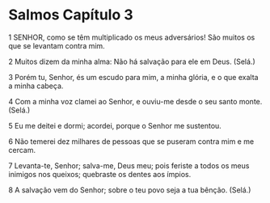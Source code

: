 # Salmos Capítulo 3

1	SENHOR, como se têm multiplicado os meus adversários! São muitos os que se levantam contra mim.

2	Muitos dizem da minha alma: Não há salvação para ele em Deus. (Selá.)

3	Porém tu, Senhor, és um escudo para mim, a minha glória, e o que exalta a minha cabeça.

4	Com a minha voz clamei ao Senhor, e ouviu-me desde o seu santo monte. (Selá.)

5	Eu me deitei e dormi; acordei, porque o Senhor me sustentou.

6	Não temerei dez milhares de pessoas que se puseram contra mim e me cercam.

7	Levanta-te, Senhor; salva-me, Deus meu; pois feriste a todos os meus inimigos nos queixos; quebraste os dentes aos ímpios.

8	A salvação vem do Senhor; sobre o teu povo seja a tua bênção. (Selá.)


